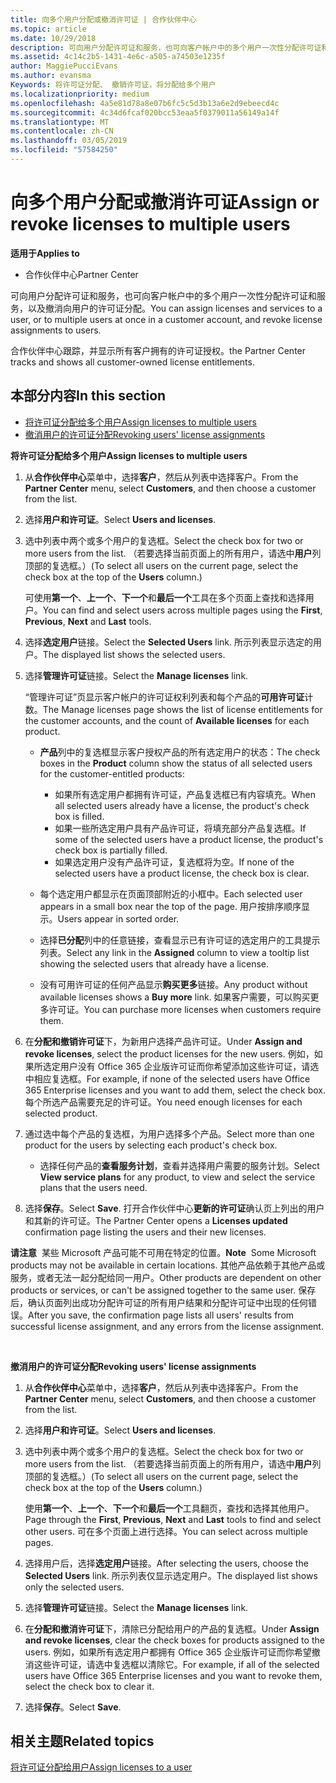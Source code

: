 ```yaml
---
title: 向多个用户分配或撤消许可证 | 合作伙伴中心
ms.topic: article
ms.date: 10/29/2018
description: 可向用户分配许可证和服务，也可向客户帐户中的多个用户一次性分配许可证和服务，以及撤消向用户的许可证分配。
ms.assetid: 4c14c2b5-1431-4e6c-a505-a74503e1235f
author: MaggiePucciEvans
ms.author: evansma
Keywords: 将许可证分配、 撤销许可证，将分配给多个用户
ms.localizationpriority: medium
ms.openlocfilehash: 4a5e81d78a8e07b6fc5c5d3b13a6e2d9ebeecd4c
ms.sourcegitcommit: 4c34d6fcaf020bcc53eaa5f0379011a56149a14f
ms.translationtype: MT
ms.contentlocale: zh-CN
ms.lasthandoff: 03/05/2019
ms.locfileid: "57584250"
---
```

# <a name="assign-or-revoke-licenses-to-multiple-users"></a><span data-ttu-id="ca84e-104">向多个用户分配或撤消许可证</span><span class="sxs-lookup"><span data-stu-id="ca84e-104">Assign or revoke licenses to multiple users</span></span>

<span data-ttu-id="ca84e-105">**适用于**</span><span class="sxs-lookup"><span data-stu-id="ca84e-105">**Applies to**</span></span>

-  <span data-ttu-id="ca84e-106">合作伙伴中心</span><span class="sxs-lookup"><span data-stu-id="ca84e-106">Partner Center</span></span>

<span data-ttu-id="ca84e-107">可向用户分配许可证和服务，也可向客户帐户中的多个用户一次性分配许可证和服务，以及撤消向用户的许可证分配。</span><span class="sxs-lookup"><span data-stu-id="ca84e-107">You can assign licenses and services to a user, or to multiple users at once in a customer account, and revoke license assignments to users.</span></span>

<span data-ttu-id="ca84e-108">合作伙伴中心跟踪，并显示所有客户拥有的许可证授权。</span><span class="sxs-lookup"><span data-stu-id="ca84e-108">the Partner Center tracks and shows all customer-owned license entitlements.</span></span>

## <a name="in-this-section"></a><span data-ttu-id="ca84e-109">本部分内容</span><span class="sxs-lookup"><span data-stu-id="ca84e-109">In this section</span></span>


-   [<span data-ttu-id="ca84e-110">将许可证分配给多个用户</span><span class="sxs-lookup"><span data-stu-id="ca84e-110">Assign licenses to multiple users</span></span>](#assign-licenses-to-groups)
-   [<span data-ttu-id="ca84e-111">撤消用户的许可证分配</span><span class="sxs-lookup"><span data-stu-id="ca84e-111">Revoking users' license assignments</span></span>](#revoking-licenses)

<a href="" id="assign-licenses-to-groups"></a>
<span data-ttu-id="ca84e-112">**将许可证分配给多个用户**</span><span class="sxs-lookup"><span data-stu-id="ca84e-112">**Assign licenses to multiple users**</span></span>

1.  <span data-ttu-id="ca84e-113">从**合作伙伴中心**菜单中，选择**客户**，然后从列表中选择客户。</span><span class="sxs-lookup"><span data-stu-id="ca84e-113">From the **Partner Center** menu, select **Customers**, and then choose a customer from the list.</span></span>
2.  <span data-ttu-id="ca84e-114">选择**用户和许可证**。</span><span class="sxs-lookup"><span data-stu-id="ca84e-114">Select **Users and licenses**.</span></span>
3.  <span data-ttu-id="ca84e-115">选中列表中两个或多个用户的复选框。</span><span class="sxs-lookup"><span data-stu-id="ca84e-115">Select the check box for two or more users from the list.</span></span> <span data-ttu-id="ca84e-116">（若要选择当前页面上的所有用户，请选中**用户**列顶部的复选框。）</span><span class="sxs-lookup"><span data-stu-id="ca84e-116">(To select all users on the current page, select the check box at the top of the **Users** column.)</span></span>

    <span data-ttu-id="ca84e-117">可使用**第一个**、**上一个**、**下一个**和**最后一个**工具在多个页面上查找和选择用户。</span><span class="sxs-lookup"><span data-stu-id="ca84e-117">You can find and select users across multiple pages using the **First**, **Previous**, **Next** and **Last** tools.</span></span>

4.  <span data-ttu-id="ca84e-118">选择**选定用户**链接。</span><span class="sxs-lookup"><span data-stu-id="ca84e-118">Select the **Selected Users** link.</span></span> <span data-ttu-id="ca84e-119">所示列表显示选定的用户。</span><span class="sxs-lookup"><span data-stu-id="ca84e-119">The displayed list shows the selected users.</span></span>
5.  <span data-ttu-id="ca84e-120">选择**管理许可证**链接。</span><span class="sxs-lookup"><span data-stu-id="ca84e-120">Select the **Manage licenses** link.</span></span>

    <span data-ttu-id="ca84e-121">“管理许可证”页显示客户帐户的许可证权利列表和每个产品的**可用许可证**计数。</span><span class="sxs-lookup"><span data-stu-id="ca84e-121">The Manage licenses page shows the list of license entitlements for the customer accounts, and the count of **Available licenses** for each product.</span></span>

    -   <span data-ttu-id="ca84e-122">**产品**列中的复选框显示客户授权产品的所有选定用户的状态：</span><span class="sxs-lookup"><span data-stu-id="ca84e-122">The check boxes in the **Product** column show the status of all selected users for the customer-entitled products:</span></span>

        -   <span data-ttu-id="ca84e-123">如果所有选定用户都拥有许可证，产品复选框已有内容填充。</span><span class="sxs-lookup"><span data-stu-id="ca84e-123">When all selected users already have a license, the product's check box is filled.</span></span>
        -   <span data-ttu-id="ca84e-124">如果一些所选定用户具有产品许可证，将填充部分产品复选框。</span><span class="sxs-lookup"><span data-stu-id="ca84e-124">If some of the selected users have a product license, the product's check box is partially filled.</span></span>
        -   <span data-ttu-id="ca84e-125">如果选定用户没有产品许可证，复选框将为空。</span><span class="sxs-lookup"><span data-stu-id="ca84e-125">If none of the selected users have a product license, the check box is clear.</span></span>
    -   <span data-ttu-id="ca84e-126">每个选定用户都显示在页面顶部附近的小框中。</span><span class="sxs-lookup"><span data-stu-id="ca84e-126">Each selected user appears in a small box near the top of the page.</span></span> <span data-ttu-id="ca84e-127">用户按排序顺序显示。</span><span class="sxs-lookup"><span data-stu-id="ca84e-127">Users appear in sorted order.</span></span>

    -   <span data-ttu-id="ca84e-128">选择**已分配**列中的任意链接，查看显示已有许可证的选定用户的工具提示列表。</span><span class="sxs-lookup"><span data-stu-id="ca84e-128">Select any link in the **Assigned** column to view a tooltip list showing the selected users that already have a license.</span></span>

    -   <span data-ttu-id="ca84e-129">没有可用许可证的任何产品显示**购买更多**链接。</span><span class="sxs-lookup"><span data-stu-id="ca84e-129">Any product without available licenses shows a **Buy more** link.</span></span> <span data-ttu-id="ca84e-130">如果客户需要，可以购买更多许可证。</span><span class="sxs-lookup"><span data-stu-id="ca84e-130">You can purchase more licenses when customers require them.</span></span>

6.  <span data-ttu-id="ca84e-131">在**分配和撤销许可证**下，为新用户选择产品许可证。</span><span class="sxs-lookup"><span data-stu-id="ca84e-131">Under **Assign and revoke licenses**, select the product licenses for the new users.</span></span> <span data-ttu-id="ca84e-132">例如，如果所选定用户没有 Office 365 企业版许可证而你希望添加这些许可证，请选中相应复选框。</span><span class="sxs-lookup"><span data-stu-id="ca84e-132">For example, if none of the selected users have Office 365 Enterprise licenses and you want to add them, select the check box.</span></span> <span data-ttu-id="ca84e-133">每个所选产品需要充足的许可证。</span><span class="sxs-lookup"><span data-stu-id="ca84e-133">You need enough licenses for each selected product.</span></span>
7.  <span data-ttu-id="ca84e-134">通过选中每个产品的复选框，为用户选择多个产品。</span><span class="sxs-lookup"><span data-stu-id="ca84e-134">Select more than one product for the users by selecting each product's check box.</span></span>
    -   <span data-ttu-id="ca84e-135">选择任何产品的**查看服务计划**，查看并选择用户需要的服务计划。</span><span class="sxs-lookup"><span data-stu-id="ca84e-135">Select **View service plans** for any product, to view and select the service plans that the users need.</span></span>

8.  <span data-ttu-id="ca84e-136">选择**保存**。</span><span class="sxs-lookup"><span data-stu-id="ca84e-136">Select **Save**.</span></span> <span data-ttu-id="ca84e-137">打开合作伙伴中心**更新的许可证**确认页上列出的用户和其新的许可证。</span><span class="sxs-lookup"><span data-stu-id="ca84e-137">The Partner Center opens a **Licenses updated** confirmation page listing the users and their new licenses.</span></span>

<span data-ttu-id="ca84e-138">**请注意**  某些 Microsoft 产品可能不可用在特定的位置。</span><span class="sxs-lookup"><span data-stu-id="ca84e-138">**Note**  Some Microsoft products may not be available in certain locations.</span></span> <span data-ttu-id="ca84e-139">其他产品依赖于其他产品或服务，或者无法一起分配给同一用户。</span><span class="sxs-lookup"><span data-stu-id="ca84e-139">Other products are dependent on other products or services, or can't be assigned together to the same user.</span></span> <span data-ttu-id="ca84e-140">保存后，确认页面列出成功分配许可证的所有用户结果和分配许可证中出现的任何错误。</span><span class="sxs-lookup"><span data-stu-id="ca84e-140">After you save, the confirmation page lists all users' results from successful license assignment, and any errors from the license assignment.</span></span>

 

<a href="" id="revoking-licenses"></a>
<span data-ttu-id="ca84e-141">**撤消用户的许可证分配**</span><span class="sxs-lookup"><span data-stu-id="ca84e-141">**Revoking users' license assignments**</span></span>

1.  <span data-ttu-id="ca84e-142">从**合作伙伴中心**菜单中，选择**客户**，然后从列表中选择客户。</span><span class="sxs-lookup"><span data-stu-id="ca84e-142">From the **Partner Center** menu, select **Customers**, and then choose a customer from the list.</span></span>
2.  <span data-ttu-id="ca84e-143">选择**用户和许可证**。</span><span class="sxs-lookup"><span data-stu-id="ca84e-143">Select **Users and licenses**.</span></span>
3.  <span data-ttu-id="ca84e-144">选中列表中两个或多个用户的复选框。</span><span class="sxs-lookup"><span data-stu-id="ca84e-144">Select the check box for two or more users from the list.</span></span> <span data-ttu-id="ca84e-145">（若要选择当前页面上的所有用户，请选中**用户**列顶部的复选框。）</span><span class="sxs-lookup"><span data-stu-id="ca84e-145">(To select all users on the current page, select the check box at the top of the **Users** column.)</span></span>

    <span data-ttu-id="ca84e-146">使用**第一个**、**上一个**、**下一个**和**最后一个**工具翻页，查找和选择其他用户。</span><span class="sxs-lookup"><span data-stu-id="ca84e-146">Page through the **First**, **Previous**, **Next** and **Last** tools to find and select other users.</span></span> <span data-ttu-id="ca84e-147">可在多个页面上进行选择。</span><span class="sxs-lookup"><span data-stu-id="ca84e-147">You can select across multiple pages.</span></span>

4.  <span data-ttu-id="ca84e-148">选择用户后，选择**选定用户**链接。</span><span class="sxs-lookup"><span data-stu-id="ca84e-148">After selecting the users, choose the **Selected Users** link.</span></span> <span data-ttu-id="ca84e-149">所示列表仅显示选定用户。</span><span class="sxs-lookup"><span data-stu-id="ca84e-149">The displayed list shows only the selected users.</span></span>
5.  <span data-ttu-id="ca84e-150">选择**管理许可证**链接。</span><span class="sxs-lookup"><span data-stu-id="ca84e-150">Select the **Manage licenses** link.</span></span>
6.  <span data-ttu-id="ca84e-151">在**分配和撤消许可证**下，清除已分配给用户的产品的复选框。</span><span class="sxs-lookup"><span data-stu-id="ca84e-151">Under **Assign and revoke licenses**, clear the check boxes for products assigned to the users.</span></span> <span data-ttu-id="ca84e-152">例如，如果所有选定用户都拥有 Office 365 企业版许可证而你希望撤消这些许可证，请选中复选框以清除它。</span><span class="sxs-lookup"><span data-stu-id="ca84e-152">For example, if all of the selected users have Office 365 Enterprise licenses and you want to revoke them, select the check box to clear it.</span></span>
7.  <span data-ttu-id="ca84e-153">选择**保存**。</span><span class="sxs-lookup"><span data-stu-id="ca84e-153">Select **Save**.</span></span>

## <a name="related-topics"></a><span data-ttu-id="ca84e-154">相关主题</span><span class="sxs-lookup"><span data-stu-id="ca84e-154">Related topics</span></span>


[<span data-ttu-id="ca84e-155">将许可证分配给用户</span><span class="sxs-lookup"><span data-stu-id="ca84e-155">Assign licenses to a user</span></span>](assign-licenses-to-users.md)

 

 



